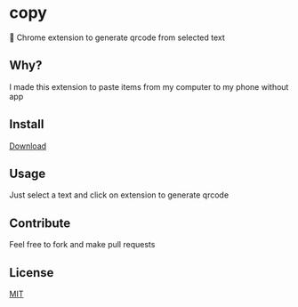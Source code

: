 # copy
📄 Chrome extension to generate qrcode from selected text

## Why?
I made this extension to paste items from my computer to my phone without app

## Install
[Download](https://chrome.google.com/webstore/detail/copy/mdbkllljkimedfclkidajoeblbpkiamf)

## Usage
Just select a text and click on extension to generate qrcode

## Contribute
Feel free to fork and make pull requests

## License
[MIT](https://github.com/ItsJimi/copy/blob/master/LICENSE)